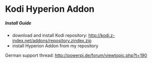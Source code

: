 # Kodi Hyperion Addon

##### Install Guide
- download and install Kodi repository: http://kodi.z-index.net/addons/repository.zindex.zip
- install Hyperion Addon from my repository

German support thread: http://powerpi.de/forum/viewtopic.php?t=190
